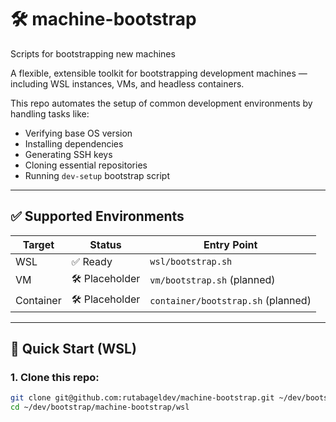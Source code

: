 # 🛠️ machine-bootstrap
Scripts for bootstrapping new machines

A flexible, extensible toolkit for bootstrapping development machines — including WSL instances, VMs, and headless containers.

This repo automates the setup of common development environments by handling tasks like:

- Verifying base OS version
- Installing dependencies
- Generating SSH keys
- Cloning essential repositories
- Running `dev-setup` bootstrap script

---

## ✅ Supported Environments

| Target      | Status         | Entry Point                        |
|-------------|----------------|-------------------------------------|
| WSL         | ✅ Ready       | `wsl/bootstrap.sh`                 |
| VM          | 🛠️ Placeholder | `vm/bootstrap.sh` (planned)        |
| Container   | 🛠️ Placeholder | `container/bootstrap.sh` (planned) |

---

## 🚀 Quick Start (WSL)

### 1. Clone this repo:
```bash
git clone git@github.com:rutabageldev/machine-bootstrap.git ~/dev/bootstrap/machine-bootstrap
cd ~/dev/bootstrap/machine-bootstrap/wsl
```